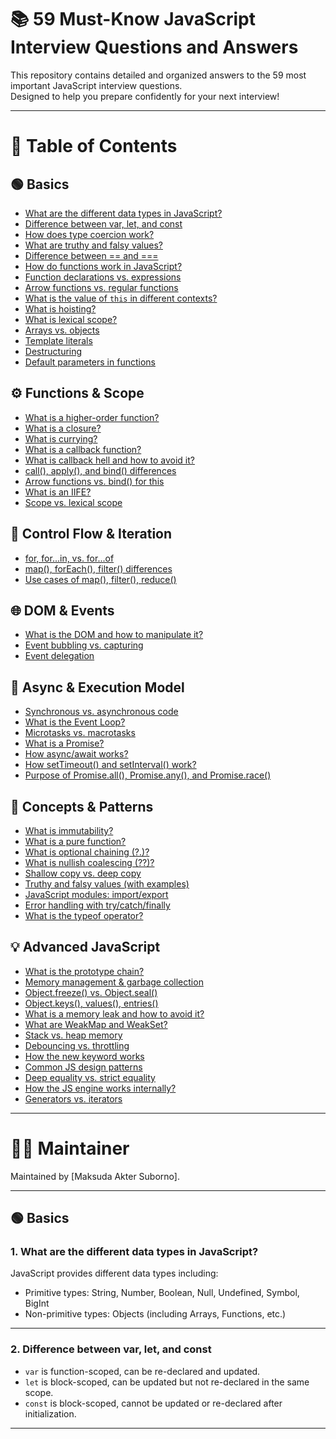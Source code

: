# 📚 59 Must-Know JavaScript Interview Questions and Answers

This repository contains detailed and organized answers to the 59 most important JavaScript interview questions.  
Designed to help you prepare confidently for your next interview!

---

# 📖 Table of Contents

## 🟢 Basics
- [What are the different data types in JavaScript?](#what-are-the-different-data-types-in-javascript)
- [Difference between var, let, and const](#difference-between-var-let-and-const)
- [How does type coercion work?](#how-does-type-coercion-work)
- [What are truthy and falsy values?](#what-are-truthy-and-falsy-values)
- [Difference between == and ===](#difference-between--and-)
- [How do functions work in JavaScript?](#how-do-functions-work-in-javascript)
- [Function declarations vs. expressions](#function-declarations-vs-expressions)
- [Arrow functions vs. regular functions](#arrow-functions-vs-regular-functions)
- [What is the value of `this` in different contexts?](#what-is-the-value-of-this-in-different-contexts)
- [What is hoisting?](#what-is-hoisting)
- [What is lexical scope?](#what-is-lexical-scope)
- [Arrays vs. objects](#arrays-vs-objects)
- [Template literals](#template-literals)
- [Destructuring](#destructuring)
- [Default parameters in functions](#default-parameters-in-functions)

## ⚙️ Functions & Scope
- [What is a higher-order function?](#what-is-a-higher-order-function)
- [What is a closure?](#what-is-a-closure)
- [What is currying?](#what-is-currying)
- [What is a callback function?](#what-is-a-callback-function)
- [What is callback hell and how to avoid it?](#what-is-callback-hell-and-how-to-avoid-it)
- [call(), apply(), and bind() differences](#call-apply-and-bind-differences)
- [Arrow functions vs. bind() for this](#arrow-functions-vs-bind-for-this)
- [What is an IIFE?](#what-is-an-iife)
- [Scope vs. lexical scope](#scope-vs-lexical-scope)

## 🧩 Control Flow & Iteration
- [for, for...in, vs. for...of](#for-forin-vs-forof)
- [map(), forEach(), filter() differences](#map-foreach-filter-differences)
- [Use cases of map(), filter(), reduce()](#use-cases-of-map-filter-reduce)

## 🌐 DOM & Events
- [What is the DOM and how to manipulate it?](#what-is-the-dom-and-how-to-manipulate-it)
- [Event bubbling vs. capturing](#event-bubbling-vs-capturing)
- [Event delegation](#event-delegation)

## 🔁 Async & Execution Model
- [Synchronous vs. asynchronous code](#synchronous-vs-asynchronous-code)
- [What is the Event Loop?](#what-is-the-event-loop)
- [Microtasks vs. macrotasks](#microtasks-vs-macrotasks)
- [What is a Promise?](#what-is-a-promise)
- [How async/await works?](#how-asyncawait-works)
- [How setTimeout() and setInterval() work?](#how-settimeout-and-setinterval-work)
- [Purpose of Promise.all(), Promise.any(), and Promise.race()](#purpose-of-promiseall-promiseany-and-promiserace)

## 🧠 Concepts & Patterns
- [What is immutability?](#what-is-immutability)
- [What is a pure function?](#what-is-a-pure-function)
- [What is optional chaining (?.)?](#what-is-optional-chaining-)
- [What is nullish coalescing (??)?](#what-is-nullish-coalescing-)
- [Shallow copy vs. deep copy](#shallow-copy-vs-deep-copy)
- [Truthy and falsy values (with examples)](#truthy-and-falsy-values-with-examples)
- [JavaScript modules: import/export](#javascript-modules-importexport)
- [Error handling with try/catch/finally](#error-handling-with-trycatchfinally)
- [What is the typeof operator?](#what-is-the-typeof-operator)

## 💡 Advanced JavaScript
- [What is the prototype chain?](#what-is-the-prototype-chain)
- [Memory management & garbage collection](#memory-management--garbage-collection)
- [Object.freeze() vs. Object.seal()](#objectfreeze-vs-objectseal)
- [Object.keys(), values(), entries()](#objectkeys-values-entries)
- [What is a memory leak and how to avoid it?](#what-is-a-memory-leak-and-how-to-avoid-it)
- [What are WeakMap and WeakSet?](#what-are-weakmap-and-weakset)
- [Stack vs. heap memory](#stack-vs-heap-memory)
- [Debouncing vs. throttling](#debouncing-vs-throttling)
- [How the new keyword works](#how-the-new-keyword-works)
- [Common JS design patterns](#common-js-design-patterns)
- [Deep equality vs. strict equality](#deep-equality-vs-strict-equality)
- [How the JS engine works internally?](#how-the-js-engine-works-internally)
- [Generators vs. iterators](#generators-vs-iterators)

---

# 🧑‍💻 Maintainer

Maintained by [Maksuda Akter Suborno].

---

## 🟢 Basics

### 1. What are the different data types in JavaScript?
JavaScript provides different data types including:
- Primitive types: String, Number, Boolean, Null, Undefined, Symbol, BigInt
- Non-primitive types: Objects (including Arrays, Functions, etc.)

---

### 2. Difference between var, let, and const
- `var` is function-scoped, can be re-declared and updated.
- `let` is block-scoped, can be updated but not re-declared in the same scope.
- `const` is block-scoped, cannot be updated or re-declared after initialization.

---
